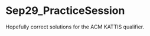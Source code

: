 Sep29_PracticeSession
=====================

Hopefully correct solutions for the ACM KATTIS qualifier.